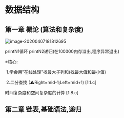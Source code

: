 # 数据结构

## 第一章 概论 (算法和复杂度)

![image-20200407181812695](../../Users/SST石子/AppData/Roaming/Typora/typora-user-images/image-20200407181812695.png)

printN1循环 printN2递归(在100000内存溢出,程序异常退出)

※核心:

​	1.学会用"在线处理"找最大子列和(找最大值和最小值)

​	2.二分查找 (⚠Right=mid-1;Left=mid+1) [1.1.c]

时间复杂度和空间复杂度的计算 [1.8.c]

## 第二章 链表,基础语法,递归

